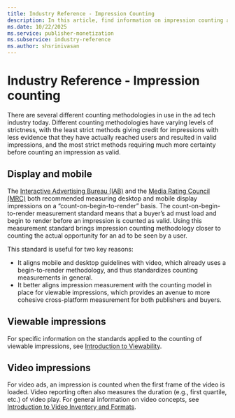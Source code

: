 ```yaml
---
title: Industry Reference - Impression Counting
description: In this article, find information on impression counting and how it is performed for different types of ads.
ms.date: 10/22/2025
ms.service: publisher-monetization
ms.subservice: industry-reference
ms.author: shsrinivasan
---
```


# Industry Reference - Impression counting

There are several different counting methodologies in use in the ad tech industry today. Different counting methodologies have varying levels of strictness, with the least strict methods giving credit for impressions with less evidence that they have actually reached users and resulted in valid impressions, and the most strict methods requiring much more certainty before counting an impression as valid.

## Display and mobile

The [Interactive Advertising Bureau (IAB)](https://www.iab.com/) and the [Media Rating Council (MRC)](https://mediaratingcouncil.org/) both recommended measuring desktop and mobile display impressions on a “count-on-begin-to-render” basis. The count-on-begin-to-render measurement standard means that a buyer’s ad must load and begin to render before an impression is counted as valid. Using this measurement standard brings impression counting methodology closer to counting the actual opportunity for an ad to be seen by a user.

This standard is useful for two key reasons:

- It aligns mobile and desktop guidelines with video, which already uses a begin-to-render methodology, and thus standardizes counting measurements in general.
- It better aligns impression measurement with the counting model in place for viewable impressions, which provides an avenue to more cohesive cross-platform measurement for both publishers and buyers.

## Viewable impressions

For specific information on the standards applied to the counting of viewable impressions, see [Introduction to Viewability](introduction-to-viewability.md).

## Video impressions

For video ads, an impression is counted when the first frame of the video is loaded. Video reporting often also measures the duration (e.g., first quartile, etc.) of video play. For general information on video concepts, see [Introduction to Video Inventory and Formats](introduction-to-video-inventory-and-formats.md).
